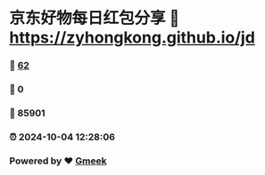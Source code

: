 # 京东好物每日红包分享 :link: https://zyhongkong.github.io/jd 
### :page_facing_up: [62](https://zyhongkong.github.io/jd/tag.html) 
### :speech_balloon: 0 
### :hibiscus: 85901 
### :alarm_clock: 2024-10-04 12:28:06 
### Powered by :heart: [Gmeek](https://github.com/Meekdai/Gmeek)
